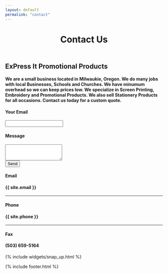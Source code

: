```yaml
---
layout: default
permalink: "contact"
---
```


<header class="site-header" name="top">
  <div class="underlay-contact">
    <div class="title-head">
      <h1 class="site-title">Contact Us</h1>
    </div>
  </div>
</header>

<div class="container contact-con">
  <h2 class="contact-title">ExPress It Promotional Products</h2>
  <h4 class="contact-excerpt">We are a small business located in Milwaukie, Oregon. We do many jobs with local Businesses, Schools and Churches. We have minumum overhead so we can keep prices low. We specialize in Screen Printing, Embroidery and Promotional Products. We also sell Stationery Products for all occasions. Contact us today for a custom quote.</h4>
  <div class="col-md-6">
    <form action="https://formspree.io/expressitpromos@gmail.com"
        method="POST">
      <h4 class="font1">Your Email</h4>
      <input type="email" name="email" class="form-control">
      <br />
      <h4 class="font1">Message</h4>
      <textarea class="form-control" rows="3" name="message"></textarea>
      <br />
      <button class="btn btn-submit" type="submit">Send</button>
    </form>
  </div>
  <div class="col-md-6">
    <div class="contact-info">
      <h4 class="font1">Email</h4>
      <h4 class="contact-email">{{ site.email }}</h4>
      <hr />
      <h4 class="font1">Phone</h4>
      <h4 class="contact-phone">{{ site.phone }}</h4>
      <hr />
      <h4 class="font1">Fax</h4>
      <h4 class="contact-fax">(503) 659-5164</h4>
    </div>
  </div>
</div>

<div>
  {% include widgets/snap_up.html %}
</div>

{% include footer.html %}
